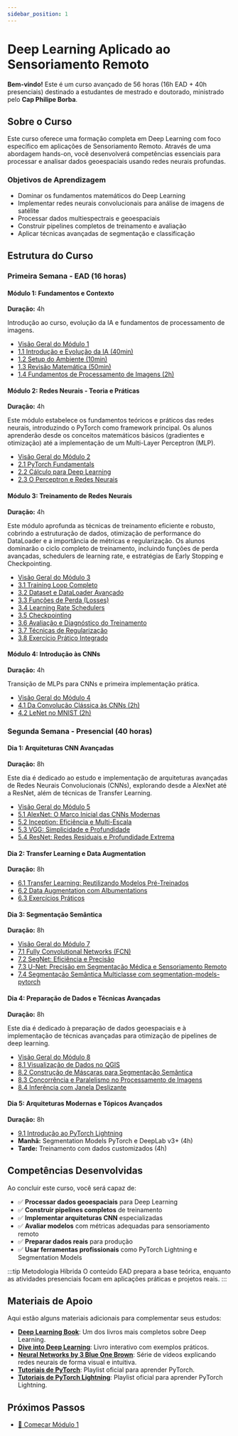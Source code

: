 ```yaml
---
sidebar_position: 1
---
```


# Deep Learning Aplicado ao Sensoriamento Remoto

**Bem-vindo!** Este é um curso avançado de 56 horas (16h EAD + 40h presenciais) destinado a estudantes de mestrado e doutorado, ministrado pelo **Cap Philipe Borba**.

## Sobre o Curso

Este curso oferece uma formação completa em Deep Learning com foco específico em aplicações de Sensoriamento Remoto. Através de uma abordagem hands-on, você desenvolverá competências essenciais para processar e analisar dados geoespaciais usando redes neurais profundas.

### Objetivos de Aprendizagem

- Dominar os fundamentos matemáticos do Deep Learning
- Implementar redes neurais convolucionais para análise de imagens de satélite
- Processar dados multiespectrais e geoespaciais
- Construir pipelines completos de treinamento e avaliação
- Aplicar técnicas avançadas de segmentação e classificação

## Estrutura do Curso

### Primeira Semana - EAD (16 horas)

#### Módulo 1: Fundamentos e Contexto
**Duração:** 4h

Introdução ao curso, evolução da IA e fundamentos de processamento de imagens.
- [Visão Geral do Módulo 1](./modulos/modulo1/index)
- [1.1 Introdução e Evolução da IA (40min)](./modulos/modulo1/introducao)
- [1.2 Setup do Ambiente (10min)](./modulos/modulo1/setup)
- [1.3 Revisão Matemática (50min)](./modulos/modulo1/matematica)
- [1.4 Fundamentos de Processamento de Imagens (2h)](./modulos/modulo1/processamento-imagens)

#### Módulo 2: Redes Neurais - Teoria e Práticas
**Duração:** 4h

Este módulo estabelece os fundamentos teóricos e práticos das redes neurais, introduzindo o PyTorch como framework principal. Os alunos aprenderão desde os conceitos matemáticos básicos (gradientes e otimização) até a implementação de um Multi-Layer Perceptron (MLP).

- [Visão Geral do Módulo 2](./modulos/modulo2/visao_geral)
- [2.1 PyTorch Fundamentals](./modulos/modulo2/pytorch_vs_numpy)
- [2.2 Cálculo para Deep Learning](./modulos/modulo2/calculo_dl)
- [2.3 O Perceptron e Redes Neurais](./modulos/modulo2/perceptron)

#### Módulo 3: Treinamento de Redes Neurais
**Duração:** 4h

Este módulo aprofunda as técnicas de treinamento eficiente e robusto, cobrindo a estruturação de dados, otimização de performance do DataLoader e a importância de métricas e regularização. Os alunos dominarão o ciclo completo de treinamento, incluindo funções de perda avançadas, schedulers de learning rate, e estratégias de Early Stopping e Checkpointing.

- [Visão Geral do Módulo 3](./modulos/modulo3/visao_geral)
- [3.1 Training Loop Completo](./modulos/modulo3/training_loop)
- [3.2 Dataset e DataLoader Avançado](./modulos/modulo3/dataloader)
- [3.3 Funções de Perda (Losses)](./modulos/modulo3/losses)
- [3.4 Learning Rate Schedulers](./modulos/modulo3/learning_rate_schedulers)
- [3.5 Checkpointing](./modulos/modulo3/checkpointing)
- [3.6 Avaliação e Diagnóstico do Treinamento](./modulos/modulo3/avaliacao_treinamento)
- [3.7 Técnicas de Regularização](./modulos/modulo3/regularizers)
- [3.8 Exercício Prático Integrado](./modulos/modulo3/treinamento_completo)

#### Módulo 4: Introdução às CNNs
**Duração:** 4h

Transição de MLPs para CNNs e primeira implementação prática.

- [Visão Geral do Módulo 4](./modulos/modulo4/visao_geral)
- [4.1 Da Convolução Clássica às CNNs (2h)](./modulos/modulo4/convolucao-classica-cnns/)
- [4.2 LeNet no MNIST (2h)](./modulos/modulo4/lenet-mnist/)

### Segunda Semana - Presencial (40 horas)

#### Dia 1: Arquiteturas CNN Avançadas
**Duração:** 8h

Este dia é dedicado ao estudo e implementação de arquiteturas avançadas de Redes Neurais Convolucionais (CNNs), explorando desde a AlexNet até a ResNet, além de técnicas de Transfer Learning.

- [Visão Geral do Módulo 5](./modulos/modulo5/visao_geral)
- [5.1 AlexNet: O Marco Inicial das CNNs Modernas](./modulos/modulo5/alexnet)
- [5.2 Inception: Eficiência e Multi-Escala](./modulos/modulo5/inception)
- [5.3 VGG: Simplicidade e Profundidade](./modulos/modulo5/vgg_family)
- [5.4 ResNet: Redes Residuais e Profundidade Extrema](./modulos/modulo5/resnet)

#### Dia 2: Transfer Learning e Data Augmentation
**Duração:** 8h

- [6.1 Transfer Learning: Reutilizando Modelos Pré-Treinados](./modulos/modulo6/transfer_learning)
- [6.2 Data Augmentation com Albumentations](./modulos/modulo6/data_augmentation_albumentations)
- [6.3 Exercícios Práticos](./modulos/modulo6/exercicios)

#### Dia 3: Segmentação Semântica
**Duração:** 8h

- [Visão Geral do Módulo 7](./modulos/modulo7/visao_geral)
- [7.1 Fully Convolutional Networks (FCN)](./modulos/modulo7/fcn)
- [7.2 SegNet: Eficiência e Precisão](./modulos/modulo7/segnet)
- [7.3 U-Net: Precisão em Segmentação Médica e Sensoriamento Remoto](./modulos/modulo7/unet)
- [7.4 Segmentação Semântica Multiclasse com segmentation-models-pytorch](./modulos/modulo7/segmentation_models_pytorch)

#### Dia 4: Preparação de Dados e Técnicas Avançadas
**Duração:** 8h

Este dia é dedicado à preparação de dados geoespaciais e à implementação de técnicas avançadas para otimização de pipelines de deep learning.

- [Visão Geral do Módulo 8](./modulos/modulo8/visao_geral)
- [8.1 Visualização de Dados no QGIS](./modulos/modulo8/visualizacao_dados_qgis)
- [8.2 Construção de Máscaras para Segmentação Semântica](./modulos/modulo8/construcao_mascaras)
- [8.3 Concorrência e Paralelismo no Processamento de Imagens](./modulos/modulo8/paralel_processing)
- [8.4 Inferência com Janela Deslizante](./modulos/modulo8/sliding_window_guide)

#### Dia 5: Arquiteturas Modernas e Tópicos Avançados
**Duração:** 8h

- [9.1 Introdução ao PyTorch Lightning](./modulos/modulo8/pytorch_lightning_course)
- **Manhã:** Segmentation Models PyTorch e DeepLab v3+ (4h)
- **Tarde:** Treinamento com dados customizados (4h)

## Competências Desenvolvidas

Ao concluir este curso, você será capaz de:

- ✅ **Processar dados geoespaciais** para Deep Learning
- ✅ **Construir pipelines completos** de treinamento
- ✅ **Implementar arquiteturas CNN** especializadas
- ✅ **Avaliar modelos** com métricas adequadas para sensoriamento remoto
- ✅ **Preparar dados reais** para produção
- ✅ **Usar ferramentas profissionais** como PyTorch Lightning e Segmentation Models

:::tip Metodologia Híbrida
O conteúdo EAD prepara a base teórica, enquanto as atividades presenciais focam em aplicações práticas e projetos reais.
:::

## Materiais de Apoio

Aqui estão alguns materiais adicionais para complementar seus estudos:

- **[Deep Learning Book](https://www.deeplearningbook.org)**: Um dos livros mais completos sobre Deep Learning.
- **[Dive into Deep Learning](https://d2l.ai)**: Livro interativo com exemplos práticos.
- **[Neural Networks by 3 Blue One Brown](https://www.youtube.com/watch?v=aircAruvnKk&list=PLZHQObOWTQDNU6R1_67000Dx_ZCJB-3pi&pp=0gcJCWUEOCosWNin)**: Série de vídeos explicando redes neurais de forma visual e intuitiva.
- **[Tutoriais de PyTorch](https://www.youtube.com/watch?v=2S1dgHpqCdk&list=PLhhyoLH6IjfxeoooqP9rhU3HJIAVAJ3Vz)**: Playlist oficial para aprender PyTorch.
- **[Tutoriais de PyTorch Lightning](https://www.youtube.com/watch?v=XbIN9LaQycQ&list=PLhhyoLH6IjfyL740PTuXef4TstxAK6nGP)**: Playlist oficial para aprender PyTorch Lightning.

## Próximos Passos

- [🚀 Começar Módulo 1](./modulos/modulo1/index)
